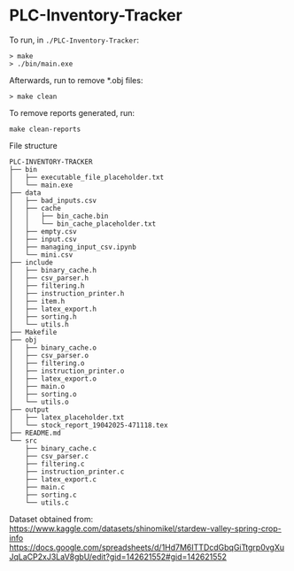 # PLC-Inventory-Tracker

To run, in ```./PLC-Inventory-Tracker```:  
```
> make 
> ./bin/main.exe
```

Afterwards, run to remove *.obj files:  
```
> make clean
```

To remove reports generated, run:   
```
make clean-reports
```



File structure  
```
PLC-INVENTORY-TRACKER
├── bin
│   ├── executable_file_placeholder.txt
│   └── main.exe
├── data
│   ├── bad_inputs.csv
│   ├── cache
│   │   ├── bin_cache.bin
│   │   └── bin_cache_placeholder.txt
│   ├── empty.csv
│   ├── input.csv
│   ├── managing_input_csv.ipynb
│   └── mini.csv
├── include
│   ├── binary_cache.h
│   ├── csv_parser.h
│   ├── filtering.h
│   ├── instruction_printer.h
│   ├── item.h
│   ├── latex_export.h
│   ├── sorting.h
│   └── utils.h
├── Makefile
├── obj
│   ├── binary_cache.o
│   ├── csv_parser.o
│   ├── filtering.o
│   ├── instruction_printer.o
│   ├── latex_export.o
│   ├── main.o
│   ├── sorting.o
│   └── utils.o
├── output
│   ├── latex_placeholder.txt
│   └── stock_report_19042025-471118.tex
├── README.md
└── src
    ├── binary_cache.c
    ├── csv_parser.c
    ├── filtering.c
    ├── instruction_printer.c
    ├── latex_export.c
    ├── main.c
    ├── sorting.c
    └── utils.c
```
Dataset obtained from: https://www.kaggle.com/datasets/shinomikel/stardew-valley-spring-crop-info  
https://docs.google.com/spreadsheets/d/1Hd7M6ITTDcdGbqGiTtgrp0vgXuJqLaCP2xJ3LaV8gbU/edit?gid=142621552#gid=142621552  